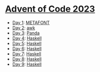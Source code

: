 # [Advent of Code 2023](https://adventofcode.com/2023/)

  * [Day 1](day01/README.md): [METAFONT](https://en.wikipedia.org/wiki/Metafont)
  * [Day 2](day02/README.md): [awk](https://en.wikipedia.org/wiki/AWK)
  * [Day 3](day03/README.md): [Panda](https://github.com/panda-lang/panda)
  * [Day 4](day04/README.md): [Haskell](https://en.wikipedia.org/wiki/Haskell)
  * [Day 5](day05/README.md): [Haskell](https://en.wikipedia.org/wiki/Haskell)
  * [Day 6](day06/README.md): [Haskell](https://en.wikipedia.org/wiki/Haskell)
  * [Day 7](day07/README.md): [Haskell](https://en.wikipedia.org/wiki/Haskell)
  * [Day 8](day08/README.md): [Haskell](https://en.wikipedia.org/wiki/Haskell)
  * [Day 9](day09/README.md): [Haskell](https://en.wikipedia.org/wiki/Haskell)
